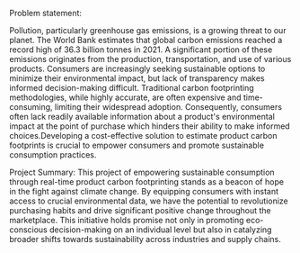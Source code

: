 Problem statement:

Pollution, particularly greenhouse gas emissions, is a growing threat to our planet. 
The World Bank estimates that global carbon emissions reached a record high of 36.3
billion tonnes in 2021. A significant portion of these emissions originates from the 
production, transportation, and use of various products. Consumers are increasingly 
seeking sustainable options to minimize their environmental impact, but lack of transparency 
makes informed decision-making difficult. Traditional carbon footprinting methodologies, while highly accurate, 
are often expensive and time-consuming, limiting their widespread adoption. Consequently, consumers often lack 
readily available information about a product's environmental impact at the point of purchase which hinders 
their ability to make informed choices.Developing a cost-effective solution to estimate product carbon
footprints is crucial to empower consumers and promote sustainable consumption practices.

Project Summary:
This project of empowering sustainable consumption through real-time product carbon footprinting stands as a beacon of hope in the fight against climate change. By equipping consumers with instant access to crucial environmental data, we have the potential to revolutionize purchasing habits and drive significant positive change throughout the marketplace. This initiative holds promise not only in promoting eco-conscious decision-making on an individual level but also in catalyzing broader shifts towards sustainability across industries and supply chains.
